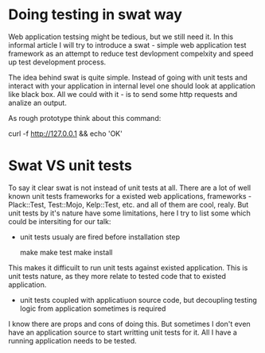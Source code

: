 



# Doing testing in swat way

Web application testsing might be tedious, but we still need it. In this informal article I will try to introduce a swat - simple web application test framework as an attempt to reduce test devlopment compelxity and speed up test development process.

The idea behind swat is quite simple. Instead of going with unit tests and interact with your application in internal level one should look at application like black box. All we could with it - is to send some http requests and analize an output.

As rough prototype think about this command:

  curl -f http://127.0.0.1  && echo 'OK'


# Swat VS unit tests

To say it clear swat is not instead of unit tests at all. There are a lot of well known unit tests frameworks for a existed web applications, frameworks  - Plack::Test, Test::Mojo, Kelp::Test, etc. and all of them are cool, realy. But unit tests by it's nature have some limitations, here I try to list some which could be intersiting for our talk:

* unit tests usualy are fired before installation step

  make 
  make test
  make install

This makes it difficuilt to run unit tests against existed application. This is unit tests nature, as they more relate to tested code that to existed application.

* unit tests coupled with applicatiuon source code, but decoupling testing logic from application sometimes is required

I know there are props and cons of doing this. But sometimes I don't even have an application source to start writting unit tests for it. All I have a running application needs to be tested.




 
